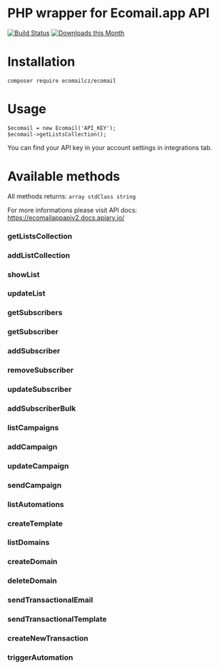 # PHP wrapper for Ecomail.app API

[![Build Status](https://travis-ci.org/Ecomailcz/ecomail-php.svg?branch=master)](https://travis-ci.org/Ecomailcz/ecomail-php)
[![Downloads this Month](https://img.shields.io/packagist/dm/ecomailcz/ecomail.svg)](https://packagist.org/packages/ecomailcz/ecomail)

# Installation

```
composer require ecomailcz/ecomail
```

# Usage

```
$ecomail = new Ecomail('API_KEY');
$ecomail->getListsCollection();
```

You can find your API key in your account settings in integrations tab.

# Available methods

All methods returns: `array stdClass string`

For more informations please visit API docs: https://ecomailappapiv2.docs.apiary.io/

### getListsCollection

### addListCollection

### showList

### updateList

### getSubscribers

### getSubscriber

### addSubscriber

### removeSubscriber

### updateSubscriber

### addSubscriberBulk

### listCampaigns

### addCampaign

### updateCampaign

### sendCampaign

### listAutomations

### createTemplate

### listDomains

### createDomain

### deleteDomain

### sendTransactionalEmail

### sendTransactionalTemplate

### createNewTransaction

### triggerAutomation
